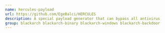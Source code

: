 ```yaml
---
name: hercules-payload
url: https://github.com/EgeBalci/HERCULES
description: A special payload generator that can bypass all antivirus software.
group: blackarch blackarch-binary blackarch-windows blackarch-backdoor
---
```


